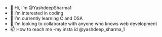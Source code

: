 - 👋 Hi, I’m @YashdeepSharma1
- 👀 I’m interested in coding
- 🌱 I’m currently learning C and DSA
- 💞️ I’m looking to collaborate with anyone who knows web development
- 📫 How to reach me -my insta id @yashdeep_sharma_1

<!---
YashdeepSharma1/YashdeepSharma1 is a ✨ special ✨ repository because its `README.md` (this file) appears on your GitHub profile.
You can click the Preview link to take a look at your changes.
--->
